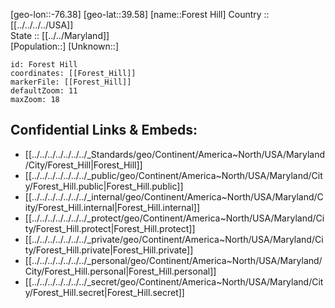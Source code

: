 ﻿---
location: [39.58,-76.38] 
mapzoom: [7,12] 
mapmarker: city 
type: City
tags:
- geo/City


SpocWebEntityId: 30213
isDeleted: false
confidential: public

---
[geo-lon::-76.38] 
[geo-lat::39.58] 
[name::Forest Hill] 
Country :: [[../../../../USA]]  
State :: [[../../Maryland]]  
[Population::] 
[Unknown::] 


```leaflet
id: Forest Hill
coordinates: [[Forest_Hill]] 
markerFile: [[Forest_Hill]] 
defaultZoom: 11 
maxZoom: 18
```


## Confidential Links & Embeds: 
- [[../../../../../../../_Standards/geo/Continent/America~North/USA/Maryland/City/Forest_Hill|Forest_Hill]] 
- [[../../../../../../../_public/geo/Continent/America~North/USA/Maryland/City/Forest_Hill.public|Forest_Hill.public]] 
- [[../../../../../../../_internal/geo/Continent/America~North/USA/Maryland/City/Forest_Hill.internal|Forest_Hill.internal]] 
- [[../../../../../../../_protect/geo/Continent/America~North/USA/Maryland/City/Forest_Hill.protect|Forest_Hill.protect]] 
- [[../../../../../../../_private/geo/Continent/America~North/USA/Maryland/City/Forest_Hill.private|Forest_Hill.private]] 
- [[../../../../../../../_personal/geo/Continent/America~North/USA/Maryland/City/Forest_Hill.personal|Forest_Hill.personal]] 
- [[../../../../../../../_secret/geo/Continent/America~North/USA/Maryland/City/Forest_Hill.secret|Forest_Hill.secret]] 
